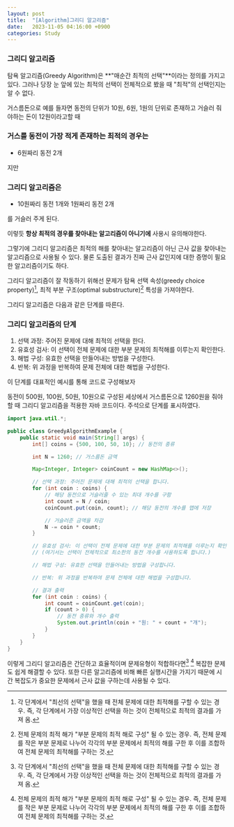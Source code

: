 ```yaml
---
layout: post
title:  "[Algorithm]그리디 알고리즘"
date:   2023-11-05 04:16:00 +0900
categories: Study
---
```


### 그리디 알고리즘
탐욕 알고리즘(Greedy Algorithm)은 **"매순간 최적의 선택"**이라는 정의를 가지고 있다.
그러나 당장 눈 앞에 있는 최적의 선택이 전체적으로 봤을 때 "최적"의 선택인지는 알 수 없다.

거스름돈으로 예를 들자면 
동전의 단위가 10원, 6원, 1원의 단위로 존재하고 거슬러 줘야하는 돈이 12원이라고할 때

### 거스를 동전이 가장 적게 존재하는 최적의 경우는 
* 6원짜리 동전 2개

지만

### 그리디 알고리즘은 
* 10원짜리 동전 1개와 1원짜리 동전 2개

를 거슬러 주게 된다.

이렇듯 **항상 최적의 경우를 찾아내는 알고리즘이 아니기에** 사용시 유의해야한다.

그렇기에 그리디 알고리즘은 최적의 해를 찾아내는 알고리즘이 아닌 근사 값을 찾아내는 알고리즘으로 사용될 수 있다.
물론 도출된 결과가 진짜 근사 값인지에 대한 증명이 필요한 알고리즘이기도 하다.

그리디 알고리즘이 잘 작동하기 위해선 문제가 탐욕 선택 속성(greedy choice property)[^1], 최적 부분 구조(optimal substructure)[^2] 특성을 가져야한다.

그리디 알고리즘은 다음과 같은 단계를 따른다.

### 그리디 알고리즘의 단계
1. 선택 과정: 주어진 문제에 대해 최적의 선택을 한다.
2. 유효성 검사: 이 선택이 전체 문제에 대한 부분 문제의 최적해를 이루는지 확인한다.
3. 해법 구성: 유효한 선택을 만들어내는 방법을 구성한다.
4. 반복: 위 과정을 반복하여 문제 전체에 대한 해법을 구성한다.

이 단계를 대표적인 예시를 통해 코드로 구성해보자

동전이 500원, 100원, 50원, 10원으로 구성된 세상에서 거스름돈으로 1260원을 줘야할 때 그리디 알고리즘을 적용한 자바 코드이다.
주석으로 단계를 표시하였다.

~~~java
import java.util.*;

public class GreedyAlgorithmExample {
    public static void main(String[] args) {
        int[] coins = {500, 100, 50, 10}; // 동전의 종류

        int N = 1260; // 거스름돈 금액

        Map<Integer, Integer> coinCount = new HashMap<>();

        // 선택 과정: 주어진 문제에 대해 최적의 선택을 합니다.
        for (int coin : coins) {
            // 해당 동전으로 거슬러줄 수 있는 최대 개수를 구함
            int count = N / coin;
            coinCount.put(coin, count); // 해당 동전의 개수를 맵에 저장

            // 거슬러준 금액을 차감
            N -= coin * count;
        }

        // 유효성 검사: 이 선택이 전체 문제에 대한 부분 문제의 최적해를 이루는지 확인합니다.
        // (여기서는 선택이 전체적으로 최소한의 동전 개수를 사용하도록 합니다.)

        // 해법 구성: 유효한 선택을 만들어내는 방법을 구성합니다.

        // 반복: 위 과정을 반복하여 문제 전체에 대한 해법을 구성합니다.

        // 결과 출력
        for (int coin : coins) {
            int count = coinCount.get(coin);
            if (count > 0) {
                // 동전 종류와 개수 출력
                System.out.println(coin + "원: " + count + "개");
            }
        }
    }
}
~~~
이렇게 그리디 알고리즘은 간단하고 효율적이며 문제유형이 적합하다면[^1] [^2] 복잡한 문제도 쉽게 해결할 수 있다.
또한 다른 알고리즘에 비해 빠른 실행시간을 가지기 때문에 시간 복잡도가 중요한 문제에서 근사 값을 구하는데 사용될 수 있다.


[^1]: 각 단계에서 "최선의 선택"을 했을 때 전체 문제에 대한 최적해를 구할 수 있는 경우. 즉, 각 단계에서 가장 이상적인 선택을 하는 것이 전체적으로 최적의 결과를 가져 옴.
[^2]: 전체 문제의 최적 해가 "부분 문제의 최적 해로 구성" 될 수 있는 경우. 즉, 전체 문제를 작은 부분 문제로 나누어 각각의 부분 문제에서 최적의 해를 구한 후 이를 조합하여 전체 문제의 최적해를 구하는 것.